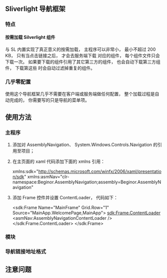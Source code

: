 ## Sliverlight 导航框架

### 特点

#### 按需加载 Silverlight 组件

与 SL 内置实现了真正意义的按需加载， 主程序可以非常小， 最小不超过 200 KB， 只有当点击链接之后， 才会去服务端下载
对应的组件， 每个组件文件只会下载一次。 如果要下载的组件引用了其它第三方的组件， 也会自动下载第三方组件， 下载第这些
时会自动过滤掉重复的组件。

### 几乎零配置

使用这个导航框架几乎不需要在客户端或服务端做任何配置， 整个加载过程是自动完成的， 你需要写的只是导航的菜单项。

## 使用方法

### 主程序

1. 添加对 AssemblyNavigation、 System.Windows.Controls.Navigation 的引用至项目；
2. 在主页面的 xaml 代码添加下面的 xmlns 引用：

    xmlns:sdk="http://schemas.microsoft.com/winfx/2006/xaml/presentation/sdk"
    xmlns:asmNav="clr-namespace:Beginor.AssemblyNavigation;assembly=Beginor.AssemblyNavigation"

3. 添加 Frame 控件并设置 ContentLoader， 代码如下：

    <sdk:Frame Name="MainFrame" Grid.Row="1" Source="MainApp.WelcomePage,MainApp">
       <sdk:Frame.ContentLoader>
          <asmNav:AssemblyNavigationContentLoader />
       </sdk:Frame.ContentLoader>
    </sdk:Frame>

### 模块

### 导航链接地址格式

## 注意问题

